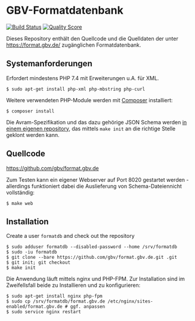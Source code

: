 # GBV-Formatdatenbank

[![Build Status](https://img.shields.io/travis/gbv/format.gbv.de.svg?style=flat-square)](https://travis-ci.org/gbv/format.gbv.de)
[![Quality Score](https://img.shields.io/scrutinizer/g/gbv/format.gbv.de.svg?style=flat-square)](https://scrutinizer-ci.com/g/gbv/format.gbv.de)

Dieses Repository enthält den Quellcode und die Quelldaten der unter <https://format.gbv.de/> zugänglichen Formatdatenbank.

## Systemanforderungen

Erfordert mindestens PHP 7.4 mit Erweiterungen u.A. für XML.

    $ sudo apt-get install php-xml php-mbstring php-curl

Weitere verwendeten PHP-Module werden mit [Composer](https://getcomposer.org/) installiert:

    $ composer install

Die Avram-Spezifikation und das dazu gehörige JSON Schema werden [in einem eigenen repository](https://github.com/gbv/avram), das mittels `make init` an die richtige Stelle geklont werden kann.

## Quellcode

<https://github.com/gbv/format.gbv.de>

Zum Testen kann ein eigener Webserver auf Port 8020 gestartet werden - allerdings funktioniert dabei die Auslieferung von Schema-Dateiennicht vollständig:

    $ make web

## Installation

Create a user `formatdb` and check out the repository

    $ sudo adduser formatdb --disabled-password --home /srv/formatdb
    $ sudo -iu formatdb
    $ git clone --bare https://github.com/gbv/format.gbv.de.git .git
    $ git init; git checkout
    $ make init

Die Anwendung läuft mittels nginx und PHP-FPM. Zur Installation sind im Zweifellsfall beide zu Installieren und zu konfigurieren:

    $ sudo apt-get install nginx php-fpm
    $ sudo cp /srv/formatdb/format.gbv.de /etc/nginx/sites-enabled/format.gbv.de # ggf. anpassen
    $ sudo service nginx restart
